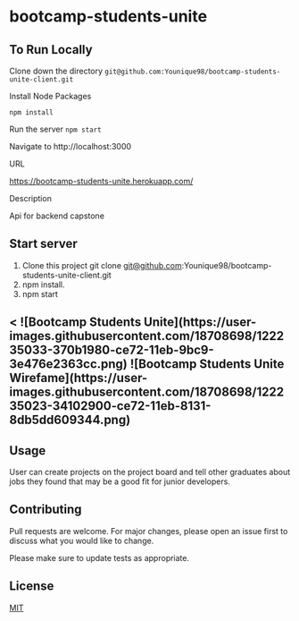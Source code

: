 # bootcamp-students-unite



## To Run Locally

Clone down the directory
`git@github.com:Younique98/bootcamp-students-unite-client.git`

Install Node Packages

`npm install`

Run the server
`npm start`

Navigate to http://localhost:3000

URL

https://bootcamp-students-unite.herokuapp.com/

Description

Api for backend capstone

## Start server

1) Clone this project git clone git@github.com:Younique98/bootcamp-students-unite-client.git
2) npm install.
3) npm start
<h2><
![Bootcamp Students Unite](https://user-images.githubusercontent.com/18708698/122235033-370b1980-ce72-11eb-9bc9-3e476e2363cc.png)
![Bootcamp Students Unite Wirefame](https://user-images.githubusercontent.com/18708698/122235023-34102900-ce72-11eb-8131-8db5dd609344.png)


## Usage

User can create projects on the project board and tell other graduates about jobs they found that may be a good fit for junior developers. 

## Contributing
Pull requests are welcome. For major changes, please open an issue first to discuss what you would like to change.

Please make sure to update tests as appropriate.

## License
[MIT](https://choosealicense.com/licenses/mit/)


